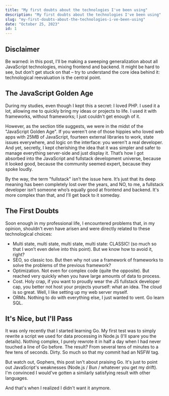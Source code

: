 ```yaml
---
title: "My first doubts about the technologies I've been using"
description: "My first doubts about the technologies I've been using"
slug: "my-first-doubts-about-the-technologies-i-ve-been-using"
date: "October 25, 2023"
id: 1
---
```


## Disclaimer

Be warned: in this post, I'll be making a sweeping generalization about all JavaScript technologies, mixing frontend and backend. It might be hard to see, but don’t get stuck on that – try to understand the core idea behind it: technological reevaluation is the central point.

## The JavaScript Golden Age

During my studies, even though I kept this a secret: I loved PHP. I used it a lot, allowing me to quickly bring my ideas or projects to life. I used it with frameworks, without frameworks; I just couldn't get enough of it.

However, as the section title suggests, we were in the midst of the "JavaScript Golden Age". If you weren't one of those hippies who loved web apps with 25MB of JavaScript, fourteen external libraries to work, state issues everywhere, and logic on the interface: you weren't a real developer. And yet, secretly, I kept cherishing the idea that it was simpler and safer to manage everything server-side and just display it. That’s how I got absorbed into the JavaScript and fullstack development universe, because it looked good, because the community seemed expert, because they spoke loudly.

By the way, the term "fullstack" isn’t the issue here. It’s just that its deep meaning has been completely lost over the years, and NO, to me, a fullstack developer isn’t someone who’s equally good at frontend and backend. It's more complex than that, and I'll get back to it someday.

## The First Doubts

Soon enough in my professional life, I encountered problems that, in my opinion, shouldn't even have arisen and were directly related to these technological choices:

- Multi state, multi state, multi state, multi state: CLASSIC! (so much so that I won’t even delve into this point). But we know how to avoid it, right?
- SEO, so classic too. But then why not use a framework of frameworks to solve the problems of the previous framework?
- Optimization. Not even for complex code (quite the opposite). But reached very quickly when you have large amounts of data to process.
- Cost. Holy crap, if you want to proudly wear the JS fullstack developer cap, you better not host your projects yourself: what an idea. The cloud is so great. Well, I like setting up my web server myself.
- ORMs. Nothing to do with everything else, I just wanted to vent. Go learn SQL.

## It's Nice, but I'll Pass

It was only recently that I started learning Go. My first test was to simply rewrite a script we used for data processing in Node.js (I'll spare you the details). Nothing complex, I purely rewrote it in half a day when I had never touched a line of Go before. The result? From several tens of minutes to a few tens of seconds. Dirty. So much so that my commit had an NSFW tag.

But watch out, Gophers, this post isn't about praising Go. It's just to point out JavaScript's weaknesses (Node.js / Bun / whatever you get my drift). I'm convinced I would've gotten a similarly satisfying result with other languages.

And that's when I realized I didn't want it anymore.